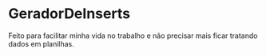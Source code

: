 # GeradorDeInserts
Feito para facilitar minha vida no trabalho e não precisar mais ficar tratando dados em planilhas.
